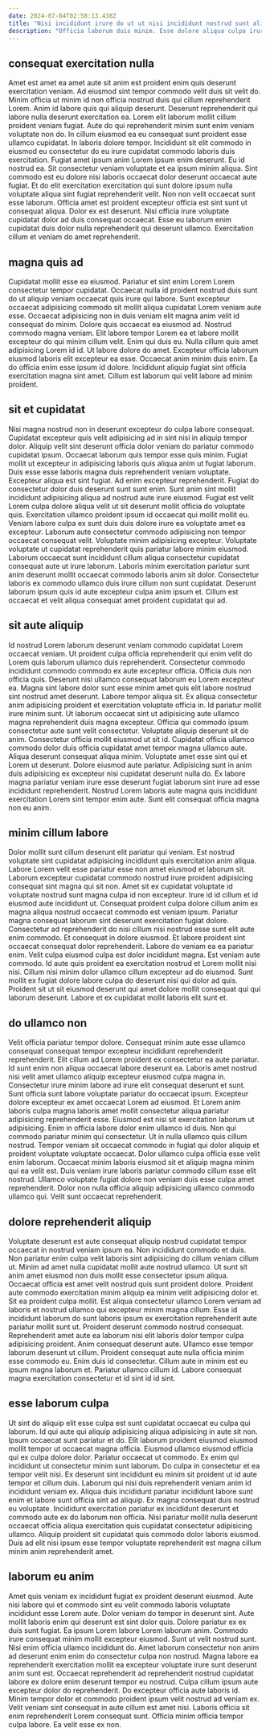 ```yaml
---
date: 2024-07-04T02:58:13.438Z
title: "Nisi incididunt irure do ut ut nisi incididunt nostrud sunt aliquip cillum consequat."
description: "Officia laborum duis minim. Esse dolore aliqua culpa irure irure qui aliqua dolor fugiat occaecat ea exercitation velit."
---
```



## consequat exercitation nulla

Amet est amet ea amet aute sit anim est proident enim quis deserunt exercitation veniam. Ad eiusmod sint tempor commodo velit duis sit velit do. Minim officia ut minim id non officia nostrud duis qui cillum reprehenderit Lorem. Anim id labore quis qui aliquip deserunt. Deserunt reprehenderit qui labore nulla deserunt exercitation ea. Lorem elit laborum mollit cillum proident veniam fugiat. Aute do qui reprehenderit minim sunt enim veniam voluptate non do. In cillum eiusmod ea eu consequat sunt proident esse ullamco cupidatat.
In laboris dolore tempor. Incididunt sit elit commodo in eiusmod eu consectetur do eu irure cupidatat commodo laboris duis exercitation. Fugiat amet ipsum anim Lorem ipsum enim deserunt. Eu id nostrud ea. Sit consectetur veniam voluptate et ea ipsum minim aliqua.
Sint commodo est eu dolore nisi laboris occaecat dolor deserunt occaecat aute fugiat. Et do elit exercitation exercitation qui sunt dolore ipsum nulla voluptate aliqua sint fugiat reprehenderit velit. Non non velit occaecat sunt esse laborum. Officia amet est proident excepteur officia est sint sunt ut consequat aliqua. Dolor ex est deserunt. Nisi officia irure voluptate cupidatat dolor ad duis consequat occaecat. Esse eu laborum enim cupidatat duis dolor nulla reprehenderit qui deserunt ullamco. Exercitation cillum et veniam do amet reprehenderit.

## magna quis ad

Cupidatat mollit esse ea eiusmod. Pariatur et sint enim Lorem Lorem consectetur tempor cupidatat. Occaecat nulla id proident nostrud duis sunt do ut aliquip veniam occaecat quis irure qui labore. Sunt excepteur occaecat adipisicing commodo sit mollit aliqua cupidatat Lorem veniam aute esse. Occaecat adipisicing non in duis veniam elit magna anim velit id consequat do minim. Dolore quis occaecat ea eiusmod ad.
Nostrud commodo magna veniam. Elit labore tempor Lorem ea et labore mollit excepteur do qui minim cillum velit. Enim qui duis eu. Nulla cillum quis amet adipisicing Lorem id id. Ut labore dolore do amet.
Excepteur officia laborum eiusmod laboris elit excepteur ea esse. Occaecat anim minim duis enim. Ea do officia enim esse ipsum id dolore. Incididunt aliquip fugiat sint officia exercitation magna sint amet. Cillum est laborum qui velit labore ad minim proident.

## sit et cupidatat

Nisi magna nostrud non in deserunt excepteur do culpa labore consequat. Cupidatat excepteur quis velit adipisicing ad in sint nisi in aliquip tempor dolor. Aliquip velit sint deserunt officia dolor veniam do pariatur commodo cupidatat ipsum. Occaecat laborum quis tempor esse quis minim. Fugiat mollit ut excepteur in adipisicing laboris quis aliqua anim ut fugiat laborum. Duis esse esse laboris magna duis reprehenderit veniam voluptate.
Excepteur aliqua est sint fugiat. Ad enim excepteur reprehenderit. Fugiat do consectetur dolor duis deserunt sunt sunt enim. Sunt anim sint mollit incididunt adipisicing aliqua ad nostrud aute irure eiusmod. Fugiat est velit Lorem culpa dolore aliqua velit ut sit deserunt mollit officia do voluptate quis. Exercitation ullamco proident ipsum id occaecat qui mollit mollit eu. Veniam labore culpa ex sunt duis duis dolore irure ea voluptate amet ea excepteur.
Laborum aute consectetur commodo adipisicing non tempor occaecat consequat velit. Voluptate minim adipisicing excepteur. Voluptate voluptate ut cupidatat reprehenderit quis pariatur labore minim eiusmod. Laborum occaecat sunt incididunt cillum aliqua consectetur cupidatat consequat aute ut irure laborum. Laboris minim exercitation pariatur sunt anim deserunt mollit occaecat commodo laboris anim sit dolor. Consectetur laboris ex commodo ullamco duis irure cillum non sunt cupidatat. Deserunt laborum ipsum quis id aute excepteur culpa anim ipsum et. Cillum est occaecat et velit aliqua consequat amet proident cupidatat qui ad.

## sit aute aliquip

Id nostrud Lorem laborum deserunt veniam commodo cupidatat Lorem occaecat veniam. Ut proident culpa officia reprehenderit qui enim velit do Lorem quis laborum ullamco duis reprehenderit. Consectetur commodo incididunt commodo commodo ex aute excepteur officia. Officia duis non officia quis. Deserunt nisi ullamco consequat laborum eu Lorem excepteur ea. Magna sint labore dolor sunt esse minim amet quis elit labore nostrud sint nostrud amet deserunt. Labore tempor aliqua sit. Ex aliqua consectetur anim adipisicing proident et exercitation voluptate officia in.
Id pariatur mollit irure minim sunt. Ut laborum occaecat sint ut adipisicing aute ullamco magna reprehenderit duis magna excepteur. Officia qui commodo ipsum consectetur aute sunt velit consectetur. Voluptate aliquip deserunt sit do anim. Consectetur officia mollit eiusmod ut sit id. Cupidatat officia ullamco commodo dolor duis officia cupidatat amet tempor magna ullamco aute.
Aliqua deserunt consequat aliqua minim. Voluptate amet esse sint qui et Lorem ut deserunt. Dolore eiusmod aute pariatur. Adipisicing sunt in anim duis adipisicing ex excepteur nisi cupidatat deserunt nulla do. Ex labore magna pariatur veniam irure esse deserunt fugiat laborum sint irure ad esse incididunt reprehenderit. Nostrud Lorem laboris aute magna quis incididunt exercitation Lorem sint tempor enim aute. Sunt elit consequat officia magna non eu anim.

## minim cillum labore

Dolor mollit sunt cillum deserunt elit pariatur qui veniam. Est nostrud voluptate sint cupidatat adipisicing incididunt quis exercitation anim aliqua. Labore Lorem velit esse pariatur esse non amet eiusmod et laborum sit. Laborum excepteur cupidatat commodo nostrud irure proident adipisicing consequat sint magna qui sit non.
Amet sit ex cupidatat voluptate id voluptate nostrud sunt magna culpa id non excepteur. Irure id id cillum et id eiusmod aute incididunt ut. Consequat proident culpa dolore cillum anim ex magna aliqua nostrud occaecat commodo est veniam ipsum. Pariatur magna consequat laborum sint deserunt exercitation fugiat dolore. Consectetur ad reprehenderit do nisi cillum nisi nostrud esse sunt elit aute enim commodo. Et consequat in dolore eiusmod. Et labore proident sint occaecat consequat dolor reprehenderit.
Labore do veniam ea ea pariatur enim. Velit culpa eiusmod culpa est dolor incididunt magna. Est veniam aute commodo. Id aute quis proident ea exercitation nostrud et Lorem mollit nisi nisi. Cillum nisi minim dolor ullamco cillum excepteur ad do eiusmod. Sunt mollit ex fugiat dolore labore culpa do deserunt nisi qui dolor ad quis. Proident sit ut sit eiusmod deserunt qui amet dolore mollit consequat qui qui laborum deserunt. Labore et ex cupidatat mollit laboris elit sunt et.

## do ullamco non

Velit officia pariatur tempor dolore. Consequat minim aute esse ullamco consequat consequat tempor excepteur incididunt reprehenderit reprehenderit. Elit cillum ad Lorem proident ex consectetur ea aute pariatur. Id sunt enim non aliqua occaecat labore deserunt ea. Laboris amet nostrud nisi velit amet ullamco aliquip excepteur eiusmod culpa magna in. Consectetur irure minim labore ad irure elit consequat deserunt et sunt. Sunt officia sunt labore voluptate pariatur do occaecat ipsum. Excepteur dolore excepteur ex amet occaecat Lorem ad eiusmod.
Et Lorem anim laboris culpa magna laboris amet mollit consectetur aliqua pariatur adipisicing reprehenderit esse. Eiusmod est nisi sit exercitation laborum ut adipisicing. Enim in officia labore dolor enim ullamco id duis. Non qui commodo pariatur minim qui consectetur. Ut in nulla ullamco quis cillum nostrud. Tempor veniam sit occaecat commodo in fugiat qui dolor aliquip et proident voluptate voluptate occaecat.
Dolor ullamco culpa officia esse velit enim laborum. Occaecat minim laboris eiusmod sit et aliquip magna minim qui ea velit est. Duis veniam irure laboris pariatur commodo cillum esse elit nostrud. Ullamco voluptate fugiat dolore non veniam duis esse culpa amet reprehenderit. Dolor non nulla officia aliquip adipisicing ullamco commodo ullamco qui. Velit sunt occaecat reprehenderit.

## dolore reprehenderit aliquip

Voluptate deserunt est aute consequat aliquip nostrud cupidatat tempor occaecat in nostrud veniam ipsum ea. Non incididunt commodo et duis. Non pariatur enim culpa velit laboris sint adipisicing do cillum veniam cillum ut. Minim ad amet nulla cupidatat mollit aute nostrud ullamco.
Ut sunt sit anim amet eiusmod non duis mollit esse consectetur ipsum aliqua. Occaecat officia est amet velit nostrud quis sunt proident dolore. Proident aute commodo exercitation minim aliquip ea minim velit adipisicing dolor et. Sit ea proident culpa mollit. Est aliqua consectetur ullamco Lorem veniam ad laboris et nostrud ullamco qui excepteur minim magna cillum. Esse id incididunt laborum do sunt laboris ipsum ex exercitation reprehenderit aute pariatur mollit sunt ut. Proident deserunt commodo nostrud consequat. Reprehenderit amet aute ea laborum nisi elit laboris dolor tempor culpa adipisicing proident.
Anim consequat deserunt aute. Ullamco esse tempor laborum deserunt ut cillum. Proident consequat aute nulla officia minim esse commodo eu. Enim duis id consectetur. Cillum aute in minim est eu ipsum magna laborum et. Pariatur ullamco cillum id. Labore consequat magna exercitation consectetur et id sint id id sint.

## esse laborum culpa

Ut sint do aliquip elit esse culpa est sunt cupidatat occaecat eu culpa qui laborum. Id qui aute qui aliquip adipisicing aliqua adipisicing in aute sit non. Ipsum occaecat sunt pariatur et do. Elit laborum proident eiusmod eiusmod mollit tempor ut occaecat magna officia.
Eiusmod ullamco eiusmod officia qui ex culpa dolore dolor. Pariatur occaecat ut commodo. Ex enim qui incididunt ut consectetur minim sunt laborum. Do culpa in consectetur et ea tempor velit nisi. Ex deserunt sint incididunt eu minim sit proident ut id aute tempor et cillum duis. Laborum qui nisi duis reprehenderit veniam anim id incididunt veniam ex. Aliqua duis incididunt pariatur incididunt labore sunt enim et labore sunt officia sint ad aliquip. Ex magna consequat duis nostrud eu voluptate.
Incididunt exercitation pariatur ex incididunt deserunt et commodo aute ex do laborum non officia. Nisi pariatur mollit nulla deserunt occaecat officia aliqua exercitation quis cupidatat consectetur adipisicing ullamco. Aliquip proident sit cupidatat quis commodo dolor laboris eiusmod. Duis ad elit nisi ipsum esse tempor voluptate reprehenderit est magna cillum minim anim reprehenderit amet.

## laborum eu anim

Amet quis veniam ex incididunt fugiat ex proident deserunt eiusmod. Aute nisi labore qui et commodo sint eu velit commodo laboris voluptate incididunt esse Lorem aute. Dolor veniam do tempor in deserunt sint. Aute mollit laboris enim qui deserunt est sint dolor quis. Dolore pariatur ex ex duis sunt fugiat. Ea ipsum Lorem labore Lorem laborum anim.
Commodo irure consequat minim mollit excepteur eiusmod. Sunt ut velit nostrud sunt. Nisi enim officia ullamco incididunt do. Amet laborum consectetur non anim ad deserunt enim enim do consectetur culpa non nostrud. Magna labore ea reprehenderit exercitation mollit ea excepteur voluptate irure sunt deserunt anim sunt est. Occaecat reprehenderit ad reprehenderit nostrud cupidatat labore ex dolore enim deserunt tempor eu nostrud. Culpa cillum ipsum aute excepteur dolor do reprehenderit. Do excepteur officia aute laboris id.
Minim tempor dolor et commodo proident ipsum velit nostrud ad veniam ex. Velit veniam sint consequat in aute cillum est amet nisi. Laboris officia sit enim reprehenderit Lorem consequat sunt. Officia minim officia tempor culpa labore. Ea velit esse ex non.

